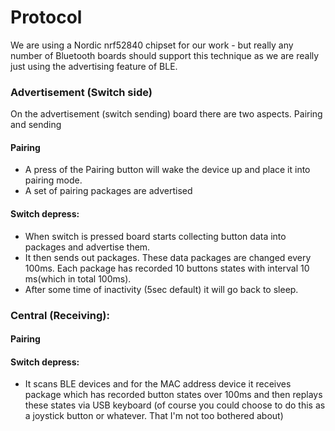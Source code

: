 # Protocol

We are using a Nordic nrf52840 chipset for our work - but really any number of Bluetooth boards should support this technique as we are really just using the advertising feature of BLE.&#x20;

### Advertisement (Switch side)

On the advertisement (switch sending) board there are two aspects. Pairing and sending

#### Pairing

* A press of the Pairing button will wake the device up and place it into pairing mode.
* A set of pairing packages are advertised

#### Switch depress:

* When switch is pressed  board starts collecting button data into packages and advertise them.
* It then sends out packages. These data packages are changed every 100ms. Each package has recorded 10 buttons states with interval 10 ms(which in total 100ms).
* After some time of inactivity (5sec default) it will go back to sleep.

### Central (Receiving):

#### Pairing



#### Switch depress:

* It scans BLE devices and for the MAC address device it receives package which has recorded button states over 100ms and then replays these states via USB keyboard (of course you could choose to do this as a joystick button or whatever. That I'm not too bothered about)

